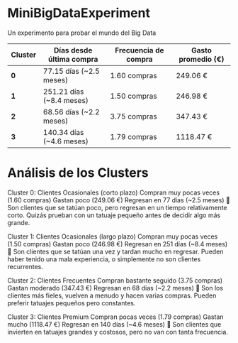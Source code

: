 # MiniBigDataExperiment
Un experimento para probar el mundo del Big Data

| Cluster | Días desde última compra | Frecuencia de compra | Gasto promedio (€) |
|---------|--------------------------|----------------------|--------------------|
| **0**   | 77.15 días (~2.5 meses)  | 1.60 compras        | 249.06 €          |
| **1**   | 251.21 días (~8.4 meses) | 1.50 compras        | 246.98 €          |
| **2**   | 68.56 días (~2.2 meses)  | 3.75 compras        | 347.43 €          |
| **3**   | 140.34 días (~4.6 meses) | 1.79 compras        | 1118.47 €         |

# Análisis de los Clusters
Cluster 0: Clientes Ocasionales (corto plazo)
Compran muy pocas veces (1.60 compras)
Gastan poco (249.06 €)
Regresan en 77 días (~2.5 meses)
📌 Son clientes que se tatúan poco, pero regresan en un tiempo relativamente corto. Quizás prueban con un tatuaje pequeño antes de decidir algo más grande.

Cluster 1: Clientes Ocasionales (largo plazo)
Compran muy pocas veces (1.50 compras)
Gastan poco (246.98 €)
Regresan en 251 días (~8.4 meses)
📌 Son clientes que se tatúan una vez y tardan mucho en regresar. Pueden haber tenido una mala experiencia, o simplemente no son clientes recurrentes.

Cluster 2: Clientes Frecuentes
Compran bastante seguido (3.75 compras)
Gastan moderado (347.43 €)
Regresan en 68 días (~2.2 meses)
📌 Son los clientes más fieles, vuelven a menudo y hacen varias compras. Pueden preferir tatuajes pequeños pero constantes.

Cluster 3: Clientes Premium
Compran pocas veces (1.79 compras)
Gastan mucho (1118.47 €)
Regresan en 140 días (~4.6 meses)
📌 Son clientes que invierten en tatuajes grandes y costosos, pero no van con tanta frecuencia.
